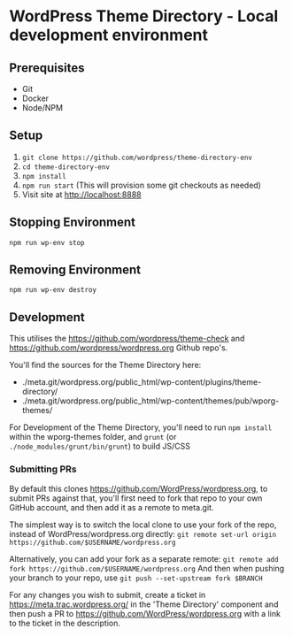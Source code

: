 # WordPress Theme Directory - Local development environment

## Prerequisites
- Git
- Docker
- Node/NPM

## Setup
1. `git clone https://github.com/wordpress/theme-directory-env`
2. `cd theme-directory-env`
3. `npm install`
4. `npm run start` (This will provision some git checkouts as needed)
5. Visit site at <a href="http://localhost:8888" target="_blank">http://localhost:8888</a>

## Stopping Environment
`npm run wp-env stop`

## Removing Environment
`npm run wp-env destroy`

## Development

This utilises the https://github.com/wordpress/theme-check and https://github.com/wordpress/wordpress.org Github repo's.

You'll find the sources for the Theme Directory here:
 - ./meta.git/wordpress.org/public_html/wp-content/plugins/theme-directory/
 - ./meta.git/wordpress.org/public_html/wp-content/themes/pub/wporg-themes/

For Development of the Theme Directory, you'll need to run `npm install` within the wporg-themes folder, and `grunt` (or `./node_modules/grunt/bin/grunt`) to build JS/CSS

### Submitting PRs
By default this clones https://github.com/WordPress/wordpress.org, to submit PRs against that, you'll first need to fork that repo to your own GitHub account, and then add it as a remote to meta.git.

The simplest way is to switch the local clone to use your fork of the repo, instead of WordPress/wordpress.org directly:
`git remote set-url origin https://github.com/$USERNAME/wordpress.org`

Alternatively, you can add your fork as a separate remote:
`git remote add fork https://github.com/$USERNAME/wordpress.org`
And then when pushing your branch to your repo, use `git push --set-upstream fork $BRANCH`

For any changes you wish to submit, create a ticket in https://meta.trac.wordpress.org/ in the 'Theme Directory' component and then push a PR to https://github.com/WordPress/wordpress.org with a link to the ticket in the description.
